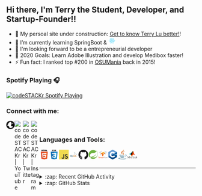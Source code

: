 ## Hi there, I'm Terry the Student, Developer, and Startup-Founder!!

- 🔭 My persoal site under construction: [Get to know Terry Lu better!][website]!
- 🌱 I’m currently learning SpringBoot & <img id="react" alt="React" width="20px" src="https://raw.githubusercontent.com/github/explore/80688e429a7d4ef2fca1e82350fe8e3517d3494d/topics/react/react.png" />
- 👯 I'm looking forward to be a entrepreneurial developer
- 🥅 2020 Goals: Learn Adobe Illustration and develop Medibox faster!
- ⚡ Fun fact: I ranked top #200 in [OSUMania][osu] back in 2015!

### Spotify Playing 🎧

[<img src="https://now-playing-codestackr.vercel.app/api/spotify-playing" alt="codeSTACKr Spotify Playing" width="350" />](https://open.spotify.com/user/swyqyimdc12jajde4vpwd2x1b)

### Connect with me:

[<img align="left" alt="terrylu.com" width="22px" src="https://raw.githubusercontent.com/iconic/open-iconic/master/svg/globe.svg" />][website]
[<img align="left" alt="codeSTACKr | YouTube" width="22px" src="https://cdn.jsdelivr.net/npm/simple-icons@v3/icons/bilibili.svg" />][bilibili]
[<img align="left" alt="codeSTACKr | Twitter" width="22px" src="https://cdn.jsdelivr.net/npm/simple-icons@v3/icons/gmail.svg" />][email]
[<img align="left" alt="codeSTACKr | Instagram" width="22px" src="https://cdn.jsdelivr.net/npm/simple-icons@v3/icons/instagram.svg" />][instagram]

<br />
 
### Languages and Tools:


[<img align="left" alt="HTML5" width="26px" src="https://raw.githubusercontent.com/github/explore/80688e429a7d4ef2fca1e82350fe8e3517d3494d/topics/html/html.png" />][website]
[<img align="left" alt="CSS3" width="26px" src="https://raw.githubusercontent.com/github/explore/80688e429a7d4ef2fca1e82350fe8e3517d3494d/topics/css/css.png" />][website]
[<img align="left" alt="JavaScript" width="26px" src="https://raw.githubusercontent.com/github/explore/80688e429a7d4ef2fca1e82350fe8e3517d3494d/topics/javascript/javascript.png" />][website]
[<img align="left" alt="MySQL" width="26px" src="https://raw.githubusercontent.com/github/explore/80688e429a7d4ef2fca1e82350fe8e3517d3494d/topics/mysql/mysql.png" />][website]
[<img align="left" alt="GitHub" width="26px" src="https://raw.githubusercontent.com/github/explore/78df643247d429f6cc873026c0622819ad797942/topics/github/github.png" />][website]
[<img align="left" alt="Spring" width="26px" src="https://raw.githubusercontent.com/github/explore/78df643247d429f6cc873026c0622819ad797942/topics/spring-boot/spring-boot.png" />][website]
[<img align="left" alt="TensorFlow" width="26px" src="https://raw.githubusercontent.com/github/explore/78df643247d429f6cc873026c0622819ad797942/topics/tensorflow/tensorflow.png" />][website]
[<img align="left" alt="Cpp" width="26px" src="https://raw.githubusercontent.com/github/explore/78df643247d429f6cc873026c0622819ad797942/topics/cpp/cpp.png" />][website]
[<img align="left" alt="Java" width="26px" src="https://raw.githubusercontent.com/github/explore/78df643247d429f6cc873026c0622819ad797942/topics/java/java.png" />][website]
[<img align="left" alt="MATLAB" width="26px" src="https://raw.githubusercontent.com/github/explore/78df643247d429f6cc873026c0622819ad797942/topics/matlab/matlab.png" />][website]



<br />
<br />

---



<details>
  <summary>:zap: Recent GitHub Activity</summary>
  
<!--START_SECTION:activity-->
1. ❗️ Closed issue [#4](https://github.com/codeSTACKr/codestackr-vscode-theme/issues/4) in [codeSTACKr/codestackr-vscode-theme](https://github.com/codeSTACKr/codestackr-vscode-theme)
2. 🗣 Commented on [#4](https://github.com/codeSTACKr/codestackr-vscode-theme/issues/4) in [codeSTACKr/codestackr-vscode-theme](https://github.com/codeSTACKr/codestackr-vscode-theme)
3. 🎉 Merged PR [#7](https://github.com/codeSTACKr/codestackr-vscode-theme/pull/7) in [codeSTACKr/codestackr-vscode-theme](https://github.com/codeSTACKr/codestackr-vscode-theme)
4. ❗️ Closed issue [#6](https://github.com/codeSTACKr/codestackr-vscode-theme/issues/6) in [codeSTACKr/codestackr-vscode-theme](https://github.com/codeSTACKr/codestackr-vscode-theme)
5. 🗣 Commented on [#7](https://github.com/codeSTACKr/codestackr-vscode-theme/issues/7) in [codeSTACKr/codestackr-vscode-theme](https://github.com/codeSTACKr/codestackr-vscode-theme)
<!--END_SECTION:activity-->

</details>

<details>
  <summary>:zap: GitHub Stats</summary>

  <img align="left" alt="codeSTACKr's GitHub Stats" src="https://github-readme-stats.vercel.app/api?username=ULY-SS3S&show_icons=true&theme=gruvbox" />

[![Terry's coding stats](https://github-readme-stats.vercel.app/api/wakatime?username=ULY-SS3S)](https://github.com/ULY-SS3S/ULY-SS3S)


</details>

[website]: https://terrylu.com
[email]: mailto:john@example.com
[bilibili]: https://space.bilibili.com/88547288/
[instagram]: https://www.instagram.com/_terry.lu/
[webdevplaylist]: https://www.youtube.com/playlist?list=PLkwxH9e_vrAJ0WbEsFA9W3I1W-g_BTsbt
[jsplaylist]: https://www.youtube.com/playlist?list=PLkwxH9e_vrALRJKu7wfXby3MKeflhTu6B
[cssplaylist]: https://www.youtube.com/playlist?list=PLkwxH9e_vrALSdvZuEh6gqQdmDoDIoqz4
[reactplaylist]: https://www.youtube.com/playlist?list=PLkwxH9e_vrAK4TdffpxKY3QGyHCpxFcQ0
[osu]: https://osu.ppy.sh/home